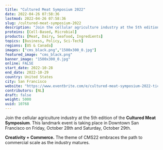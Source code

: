 ```yaml
---
title: "Cultured Meat Symposium 2022"
date: 2022-04-26 07:58:36
lastmod: 2022-04-26 07:58:36
slug: /cultured-meat-symposium-2022
description: "Join the cellular agriculture industry at the 5th edition of the Cultured Meat Symposium. This landmark event is taking place in Downtown San Francisco on Friday, October 28th and Saturday, October 29th.Creativity + Commerce. The theme of CMS22 embraces the path to commercial scale as the industry matures."
proteins: [Cell-Based, Microbial]
products: [Meat, Dairy, Seafood, Ingredients]
topics: [Business, Policy, Sci-Tech]
regions: [US & Canada]
images: ["cms_black.png","1500x300_0.jpg"]
featured_image: "cms_black.png"
banner_image: "1500x300_0.jpg"
online: FALSE
start_date: 2022-10-28
end_date: 2022-10-29
country: United States
city: San Francisco
website: "https://www.eventbrite.com/e/cultured-meat-symposium-2022-tickets-272444176867"
contributors: [NL]
draft: false
weight: 5000
uuid: 10768
---
```

Join the cellular agriculture industry at the 5th edition of
the **Cultured Meat Symposium**. This landmark event is taking place in
Downtown San Francisco on Friday, October 28th and Saturday, October
29th.

**Creativity + Commerce.** The theme of CMS22 embraces the path to
commercial scale as the industry matures.
